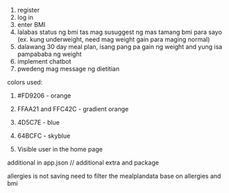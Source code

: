 1. register
2. log in
3. enter BMI
4. lalabas status ng bmi tas mag susuggest ng mas tamang bmi para sayo (ex. kung underweight, need mag weight gain para maging normal)
5. dalawang 30 day meal plan, isang pang pa gain ng weight and yung isa pampababa ng weight
6. implement chatbot
7. pwedeng mag message ng dietitian

colors used:

1. #FD9206 - orange
2. FFAA21 and FFC42C - gradient orange
3. 4D5C7E - blue
4. 64BCFC - skyblue

5. Visible user in the home page

additional in app.json // additional extra and package

allergies is not saving
need to filter the mealplandata base on allergies and bmi
